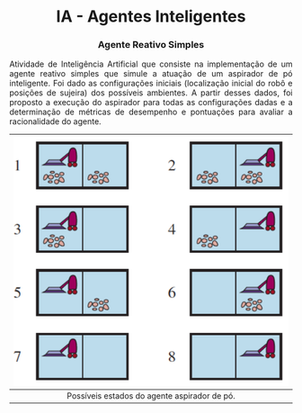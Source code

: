 <h1 align="center">IA - Agentes Inteligentes</h1>

<h3 align ="center">Agente Reativo Simples</h3>

<p align="justify">Atividade de Inteligência Artificial que consiste na implementação de um agente reativo simples que simule a atuação de um aspirador de pó inteligente. Foi dado as configurações iniciais (localização inicial do robô e posições de sujeira) dos possíveis ambientes. A partir desses dados, foi proposto a execução do aspirador para todas as configurações dadas e a determinação de métricas de desempenho e pontuações para avaliar a racionalidade do agente.</p>

| ![e1-itensD.png](./images/estados-agente.png?width="400") | 
|:--:| 
| Possı́veis estados do agente aspirador de pó. |